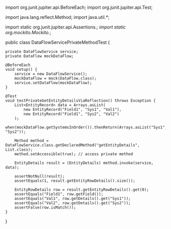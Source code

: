 import org.junit.jupiter.api.BeforeEach;
import org.junit.jupiter.api.Test;

import java.lang.reflect.Method;
import java.util.*;

import static org.junit.jupiter.api.Assertions.*;
import static org.mockito.Mockito.*;

public class DataFlowServicePrivateMethodTest {

    private DataFlowService service;
    private DataFlow mockDataFlow;

    @BeforeEach
    void setup() {
        service = new DataFlowService();
        mockDataFlow = mock(DataFlow.class);
        service.setDataFlow(mockDataFlow);
    }

    @Test
    void testPrivateGetEntityDetailsViaReflection() throws Exception {
        List<EntityRecord> data = Arrays.asList(
            new EntityRecord("Field1", "Sys1", "Val1"),
            new EntityRecord("Field1", "Sys2", "Val2")
        );
        when(mockDataFlow.getSystemsInOrder()).thenReturn(Arrays.asList("Sys1", "Sys2"));

        Method method = DataFlowService.class.getDeclaredMethod("getEntityDetails", List.class);
        method.setAccessible(true); // access private method

        EntityDetails result = (EntityDetails) method.invoke(service, data);

        assertNotNull(result);
        assertEquals(1, result.getEntityRowDetails().size());

        EntityRowDetails row = result.getEntityRowDetails().get(0);
        assertEquals("Field1", row.getField());
        assertEquals("Val1", row.getDetails().get("Sys1"));
        assertEquals("Val2", row.getDetails().get("Sys2"));
        assertFalse(row.isMatch());
    }
}